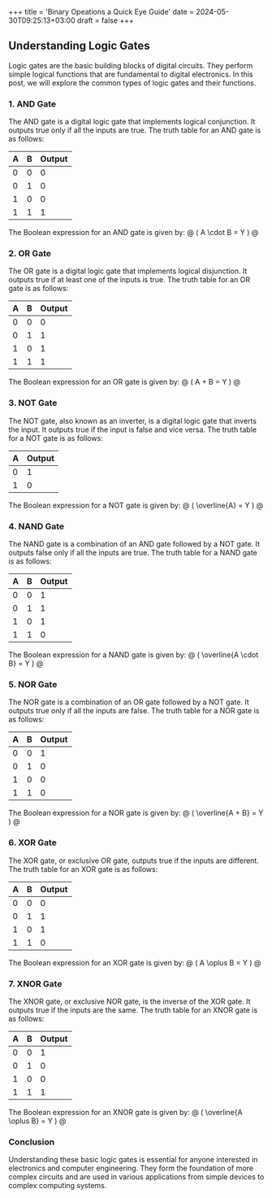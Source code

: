 +++
title = 'Binary Opeations a Quick Eye Guide'
date = 2024-05-30T09:25:13+03:00
draft = false
+++

## Understanding Logic Gates

Logic gates are the basic building blocks of digital circuits. They perform simple logical functions that are fundamental to digital electronics. In this post, we will explore the common types of logic gates and their functions.

### 1. AND Gate

The AND gate is a digital logic gate that implements logical conjunction. It outputs true only if all the inputs are true. The truth table for an AND gate is as follows:

| A | B | Output |
|---|---|--------|
| 0 | 0 |   0    |
| 0 | 1 |   0    |
| 1 | 0 |   0    |
| 1 | 1 |   1    |

The Boolean expression for an AND gate is given by:
@ ( A \cdot B = Y ) @

### 2. OR Gate

The OR gate is a digital logic gate that implements logical disjunction. It outputs true if at least one of the inputs is true. The truth table for an OR gate is as follows:

| A | B | Output |
|---|---|--------|
| 0 | 0 |   0    |
| 0 | 1 |   1    |
| 1 | 0 |   1    |
| 1 | 1 |   1    |

The Boolean expression for an OR gate is given by:
@ \( A + B = Y \) @

### 3. NOT Gate

The NOT gate, also known as an inverter, is a digital logic gate that inverts the input. It outputs true if the input is false and vice versa. The truth table for a NOT gate is as follows:

| A | Output |
|---|--------|
| 0 |   1    |
| 1 |   0    |

The Boolean expression for a NOT gate is given by:
@ \( \overline{A} = Y \) @

### 4. NAND Gate

The NAND gate is a combination of an AND gate followed by a NOT gate. It outputs false only if all the inputs are true. The truth table for a NAND gate is as follows:

| A | B | Output |
|---|---|--------|
| 0 | 0 |   1    |
| 0 | 1 |   1    |
| 1 | 0 |   1    |
| 1 | 1 |   0    |

The Boolean expression for a NAND gate is given by:
@ \( \overline{A \cdot B} = Y \) @

### 5. NOR Gate

The NOR gate is a combination of an OR gate followed by a NOT gate. It outputs true only if all the inputs are false. The truth table for a NOR gate is as follows:

| A | B | Output |
|---|---|--------|
| 0 | 0 |   1    |
| 0 | 1 |   0    |
| 1 | 0 |   0    |
| 1 | 1 |   0    |

The Boolean expression for a NOR gate is given by:
@ \( \overline{A + B} = Y \) @

### 6. XOR Gate

The XOR gate, or exclusive OR gate, outputs true if the inputs are different. The truth table for an XOR gate is as follows:

| A | B | Output |
|---|---|--------|
| 0 | 0 |   0    |
| 0 | 1 |   1    |
| 1 | 0 |   1    |
| 1 | 1 |   0    |

The Boolean expression for an XOR gate is given by:
@ \( A \oplus B = Y \) @

### 7. XNOR Gate

The XNOR gate, or exclusive NOR gate, is the inverse of the XOR gate. It outputs true if the inputs are the same. The truth table for an XNOR gate is as follows:

| A | B | Output |
|---|---|--------|
| 0 | 0 |   1    |
| 0 | 1 |   0    |
| 1 | 0 |   0    |
| 1 | 1 |   1    |

The Boolean expression for an XNOR gate is given by:
@ \( \overline{A \oplus B} = Y \) @

### Conclusion

Understanding these basic logic gates is essential for anyone interested in electronics and computer engineering. They form the foundation of more complex circuits and are used in various applications from simple devices to complex computing systems.
